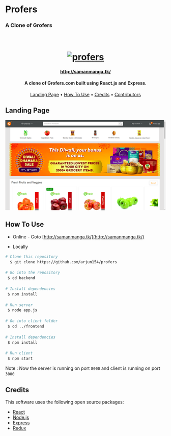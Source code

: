 # Profers 
### A Clone of Grofers

<h1 align="center">
  <br>
  <a href="http://samanmanga.tk/"><img src="https://scontent.fhyd1-2.fna.fbcdn.net/v/t1.0-9/89375398_108262037461264_7927303421210656768_n.jpg?_nc_cat=101&ccb=2&_nc_sid=85a577&_nc_ohc=ujjwFKtWdG8AX_GWJNw&_nc_ht=scontent.fhyd1-2.fna&oh=439e58c823f17a3d37e69c6ea2ddb930&oe=5FD7C7A4" alt="profers" width="200"></a>
  <br>
</h1>

<h4 align="center"><a href="http://samanmanga.tk/" target="_blank">http://samanmanga.tk/</a></h4>

<h4 align="center">A clone of Grofers.com built using React.js and Express.</h4>

<p align="center">
  <a href="#landing-page">Landing Page</a> •
  <a href="#how-to-use">How To Use</a> •
  <a href="#credits">Credits</a> •
  <a href="#contributors">Contributors</a>
</p>

## Landing Page

<img src="https://github.com/arjun154/profers/blob/main/frontend/public/landingpage.png?raw=true" />

## How To Use

- Online - Goto [http://samanmanga.tk/](http://samanmanga.tk/)

- Locally

```bash
# Clone this repository
  $ git clone https://github.com/arjun154/profers

# Go into the repository
 $ cd backend

# Install dependencies
 $ npm install

# Run server
 $ node app.js

# Go into client folder
 $ cd ../frontend

# Install dependencies
 $ npm install

# Run client
 $ npm start
```

Note : Now the server is running on port `8000` and client is running on port `3000`

## Credits

This software uses the following open source packages:

- [React](https://reactjs.org/)
- [Node.js](https://nodejs.org/)
- [Express](https://expressjs.com/)
- [Redux](https://redux.js.org/)
